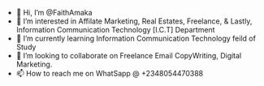 - 👋 Hi, I’m @FaithAmaka
- 👀 I’m interested in Affilate Marketing, Real Estates, Freelance, & Lastly, Information Communication Technology [I.C.T] Department
- 🌱 I’m currently learning Information Communication Technology feild of Study
- 💞️ I’m looking to collaborate on Freelance Email CopyWriting, Digital Marketing. 
- 📫 How to reach me on WhatSapp @ +2348054470388 
